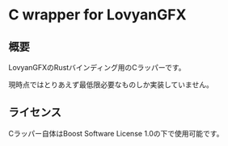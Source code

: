 # C wrapper for LovyanGFX

## 概要

LovyanGFXのRustバインディング用のCラッパーです。

現時点ではとりあえず最低限必要なものしか実装していません。

## ライセンス

Cラッパー自体はBoost Software License 1.0の下で使用可能です。